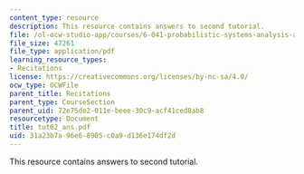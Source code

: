 ```yaml
---
content_type: resource
description: This resource contains answers to second tutorial.
file: /ol-ocw-studio-app/courses/6-041-probabilistic-systems-analysis-and-applied-probability-spring-2006/31a23b7a96e68905c0a9d136e174df2d_tut02_ans.pdf
file_size: 47261
file_type: application/pdf
learning_resource_types:
- Recitations
license: https://creativecommons.org/licenses/by-nc-sa/4.0/
ocw_type: OCWFile
parent_title: Recitations
parent_type: CourseSection
parent_uid: 72e75de2-011e-beee-30c9-acf41ced8ab8
resourcetype: Document
title: tut02_ans.pdf
uid: 31a23b7a-96e6-8905-c0a9-d136e174df2d
---
```

This resource contains answers to second tutorial.